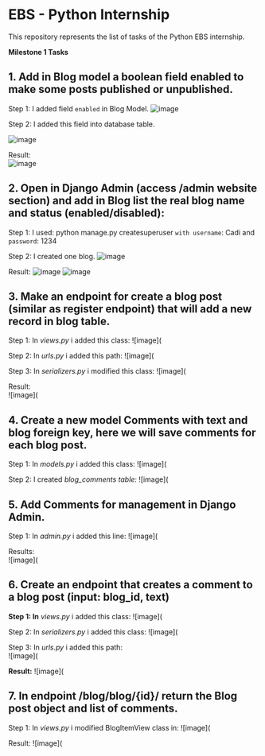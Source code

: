 # EBS - Python Internship
 This repository represents the list of tasks of the Python EBS internship.


**Milestone 1 Tasks** 

## 1. Add in Blog model a boolean field **enabled** to make some posts published or unpublished. 

Step 1: I added field `enabled` in Blog Model.
![image](https://i.imgur.com/wsZTGN8.png)


Step 2: I added this field into database table.

![image](https://i.imgur.com/pPfzanN.png)


Result:  
![image](https://i.imgur.com/EjP13LA.png)


## 2. Open in Django Admin (access /admin website section) and add in Blog list the real blog name and status (enabled/disabled): 

Step 1: I used:  python manage.py createsuperuser  `with username`: Cadi and `password`: 1234

Step 2: I created one blog.
![image](https://i.imgur.com/Y1aDf6F.png)


Result: 
![image](https://i.imgur.com/okx9Zw1.png)
![image](https://i.imgur.com/WrqvPBO.png)


## 3. Make an endpoint for create a blog post (similar as register endpoint) that will add a new record in blog table. 

Step 1: In *views.py* i added this class: 
![image](


Step 2: In *urls.py* i added this path: 
![image](


Step 3: In *serializers.py* i modified this class: 
![image](


Result:  
![image](


## 4. Create a new model **Comments** with **text** and **blog** foreign key, here we will save comments for each blog post. 

Step 1: In *models.py* i added this class: 
![image](


Step 2: I created *blog\_comments table:* 
![image](


## 5. Add Comments for management in Django Admin. 

Step 1: In *admin.py* i added this line: 
![image](


Results:  
![image](






## 6. Create an endpoint that creates a comment to a blog post (**input: blog\_id, text**) 

**Step 1: In** *views.py* i added this class: 
![image](


Step 2: In *serializers.py* i added this class: 
![image](


Step 3: In *urls.py* i added this path:  
![image](


**Result:** 
![image](


## 7. In endpoint **/blog/blog/{id}/** return the Blog post object and list of comments. 

Step 1: In *views.py* i modified BlogItemView class in: 
![image](


Result: 
![image](

